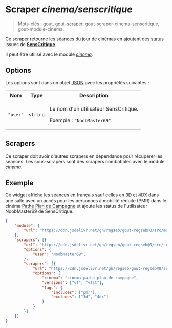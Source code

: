 # Scraper _cinema/senscritique_

> Mots-clés : gout, gout-scraper, gout-scraper-cinema-senscritique,
> gout-module-cinema.

Ce scraper retourne les séances du jour de cinémas en ajoutant des status issues
de [**SensCritique**](https://www.senscritique.com/).

Il peut être utilisé avec le module
[_cinema_](https://github.com/regseb/gout-regseb/tree/HEAD/src/module/cinema#readme).

## Options

Les options sont dans un objet
[JSON](https://www.json.org/json-fr.html "JavaScript Object Notation") avec les
propriétés suivantes :

<table>
  <tr>
    <th>Nom</th>
    <th>Type</th>
    <th>Description</th>
  </tr>
  <tr>
    <td><code>"user"</code></td>
    <td><code>string</code></td>
    <td>
      <p>
        Le nom d'un utilisateur SensCritique.
      </p>
      <p>
        Exemple : <code>"NoobMaster69"</code>.
      </p>
    </td>
  </tr>
</table>

## Scrapers

Ce scraper doit avoir d'autres scrapers en dépendance pour récupérer les
séances. Les sous-scrapers sont des scrapers combatibles avec le module
[_cinema_](https://github.com/regseb/gout-regseb/tree/HEAD/src/module/cinema#readme).

## Exemple

Ce widget affiche les séances en français sauf celles en 3D et 4DX dans une
salle avec un accès pour les personnes à mobilité réduite (PMR) dans le cinéma
[Pathé Plan de
Campagne](https://www.pathe.fr/cinemas/cinema-pathe-plan-de-campagne) et ajoute
les status de l'utilisateur NoobMaster69 de SensCritique.

```JSON
{
    "module": {
        "url": "https://cdn.jsdelivr.net/gh/regseb/gout-regseb@0/src/module/cinema/cinema.js"
    },
    "scrapers": [{
        "url": "https://cdn.jsdelivr.net/gh/regseb/gout-regseb@0/src/scraper/cinema/senscritique/senscritique.js",
        "options": {
            "user": "NoobMaster69",
        },
        "scrapers": [{
            "url": "https://cdn.jsdelivr.net/gh/regseb/gout-regseb@0/src/scraper/cinema/pathe/pathe.js",
            "options": {
                "cinema": "cinema-pathe-plan-de-campagne",
                "versions": ["vf", "vfst"],
                "tags": {
                    "includes": ["pmr"],
                    "excludes": ["3d", "4dx"]
                }
            }
        }]
    }]
}
```
